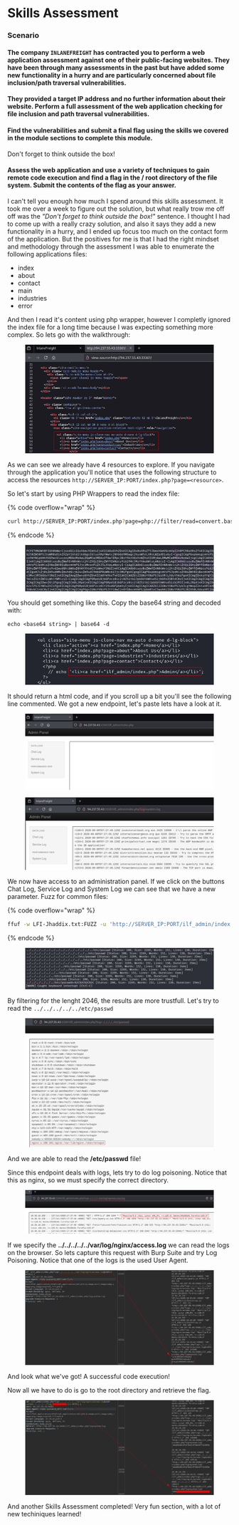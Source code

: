 # Skills Assessment

### Scenario

#### The company `INLANEFREIGHT` has contracted you to perform a web application assessment against one of their public-facing websites. They have been through many assessments in the past but have added some new functionality in a hurry and are particularly concerned about file inclusion/path traversal vulnerabilities.

#### They provided a target IP address and no further information about their website. Perform a full assessment of the web application checking for file inclusion and path traversal vulnerabilities.

#### Find the vulnerabilities and submit a final flag using the skills we covered in the module sections to complete this module.

Don't forget to think outside the box!

#### Assess the web application and use a variety of techniques to gain remote code execution and find a flag in the / root directory of the file system. Submit the contents of the flag as your answer.



I can't tell you enough how much I spend around this skills assessment. It took me over a week to figure out the solution, but what really trow me off off was the _"Don't forget to think outside the box!"_ sentence. I thought I had to come up with a really crazy solution, and also it says they add a new functionality in a hurry, and I ended up focus too much on the contact form of the application. But the positives for me is that I had the right mindset and methodology through the assessment I was able to enumerate the following applications files:

* index
* about
* contact
* main
* industries
* error

And then I read it's content using php wrapper, however I completly ignored the index file for a long time because I was expecting something more complex. So lets go with the walkthrough:

<figure><img src="../../../.gitbook/assets/image (303).png" alt=""><figcaption></figcaption></figure>

As we can see we already have 4 resources to explore. If you navigate through the application you'll notice that uses the following structure to access the resources `http://SERVER_IP:PORT/index.php?page=<resource>`.

So let's start by using PHP Wrappers to read the index file:

{% code overflow="wrap" %}
```bash
curl http://SERVER_IP:PORT/index.php?page=php://filter/read=convert.base64-encode/resource=index
```
{% endcode %}

<figure><img src="../../../.gitbook/assets/image (304).png" alt=""><figcaption></figcaption></figure>

You should get something like this. Copy the base64 string and decoded with:

```
echo <base64 string> | base64 -d
```

<figure><img src="../../../.gitbook/assets/image (305).png" alt=""><figcaption></figcaption></figure>

It should return a html code, and if you scroll up a bit you'll see the following line commented. We got a new endpoint, let's paste lets have a look at it.

<figure><img src="../../../.gitbook/assets/image (306).png" alt=""><figcaption></figcaption></figure>

<figure><img src="../../../.gitbook/assets/image (307).png" alt=""><figcaption></figcaption></figure>

We now have access to an administration panel. If we click on the buttons Chat Log, Service Log and System Log we can see that we have a new parameter. Fuzz for common files:

{% code overflow="wrap" %}
```bash
ffuf -w LFI-Jhaddix.txt:FUZZ -u 'http://SERVER_IP:PORT/ilf_admin/index.php?log=FUZZ' -fs 2046

```
{% endcode %}

<figure><img src="../../../.gitbook/assets/image (308).png" alt=""><figcaption></figcaption></figure>

By filtering for the lenght 2046, the results are more trustfull. Let's try to read the `../../../../../etc/passwd`

<figure><img src="../../../.gitbook/assets/image (311).png" alt=""><figcaption></figcaption></figure>

And we are able to read the **/etc/passwd** file!&#x20;

Since this endpoint deals with logs, lets try to do log poisoning. Notice that this as nginx, so we must specify the correct directory.

<figure><img src="../../../.gitbook/assets/image (312).png" alt=""><figcaption></figcaption></figure>

If we specify the **../../../../../var/log/nginx/access.log** we can read the logs on the browser. So lets capture this request with Burp Suite and try Log Poisoning. Notice that one of the logs is the used User Agent.

<figure><img src="../../../.gitbook/assets/image (314).png" alt=""><figcaption></figcaption></figure>

And look what we've got! A successful code execution!

Now all we have to do is go to the root directory and retrieve the flag.&#x20;

<figure><img src="../../../.gitbook/assets/image (316).png" alt=""><figcaption></figcaption></figure>

And another Skills Assessment completed! Very fun section, with a lot of new techiniques learned!
